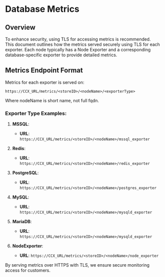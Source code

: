 # Database Metrics

## Overview

To enhance security, using TLS for accessing metrics is recommended. This document outlines how the metrics served securely using TLS for each exporter. Each node typically has a Node Exporter and a corresponding database-specific exporter to provide detailed metrics.

## Metrics Endpoint Format

Metrics for each exporter is served on:

```
https://CCX_URL/metrics/<storeID>/<nodeName>/<exporterType>
```
Where nodeName is short name, not full fqdn.


### Exporter Type Examples:

1. **MSSQL**:
   - **URL**: `https://CCX_URL/metrics/<storeID>/<nodeName>/mssql_exporter`

2. **Redis**:
   - **URL**: `https://CCX_URL/metrics/<storeID>/<nodeName>/redis_exporter`

3. **PostgreSQL**:
   - **URL**: `https://CCX_URL/metrics/<storeID>/<nodeName>/postgres_exporter`

4. **MySQL**:
   - **URL**: `https://CCX_URL/metrics/<storeID>/<nodeName>/mysqld_exporter`

5. **MariaDB**:
   - **URL**: `https://CCX_URL/metrics/<storeID>/<nodeName>/mysqld_exporter`

6. **NodeExporter**:

   - **URL**: `https://CCX_URL/metrics/<storeID>/<nodeName>/node_exporter`
   

By serving metrics over HTTPS with TLS, we ensure secure monitoring access for customers. 

